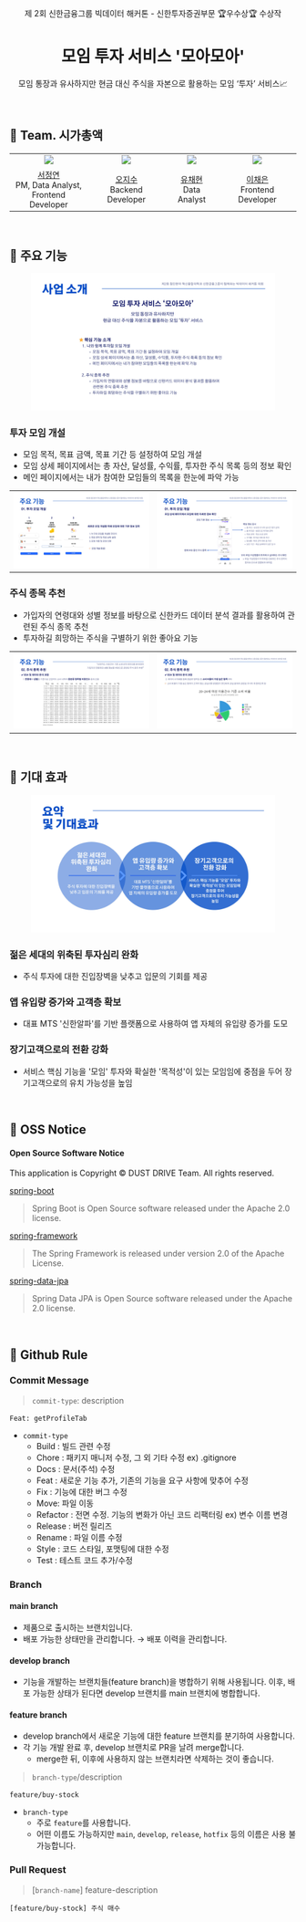 <div align=center> 

제 2회 신한금융그룹 빅데이터 해커톤 - 신한투자증권부문 🏆️우수상🏆️ 수상작
# 모임 투자 서비스 '모아모아'
모임 통장과 유사하지만 현금 대신 주식을 자본으로 활용하는 모임 ‘투자’ 서비스📈

</div>

<!-- 
<img src="https://github.com/market-capitalization/.github/blob/main/img/0001.jpg?raw=true"/>
-->

<br>

## 💸 Team. 시가총액

<table align = "center">
  <tr align = "center">
    <td><a href="https://github.com/cyndii20"><img src="https://avatars.githubusercontent.com/u/90389093?v=4" width=200></a></td>
    <td><a href="https://github.com/5jisoo"><img src="https://avatars.githubusercontent.com/u/96935231?v=4" width=200></a></td>
    <td><a href="https://github.com/chaeging"><img src="https://avatars.githubusercontent.com/u/122455485?v=4" width=200></a></td>
    <td><a href="https://github.com/chennielee"><img src="https://avatars.githubusercontent.com/u/126068623?v=4" width=200></a></td>
  </tr>
  <tr align = "center">
    <td><a href = "https://github.com/cyndii20">서정연</a> <br> PM, Data Analyst, <br>Frontend Developer</td>
    <td><a href = "https://github.com/5jisoo">오지수</a> <br> Backend Developer </td>
    <td><a href = "https://github.com/chaeging">유채현</a> <br> Data Analyst </td>
    <td><a href = "https://github.com/chennielee">이채은</a> <br> Frontend Developer</td>
  </tr>

</table>
<br>

## 💸 주요 기능

<div align=center> 
<img width="85%" src="https://github.com/market-capitalization/.github/blob/main/img/0017.jpg?raw=true"/>
</div>

### 투자 모임 개설
- 모임 목적, 목표 금액, 목표 기간 등 설정하여 모임 개설
- 모임 상세 페이지에서는 총 자산, 달성률, 수익률, 투자한 주식 목록 등의 정보 확인
- 메인 페이지에서는 내가 참여한 모임들의 목록을 한눈에 파악 가능

<table align = "center">
  <tr align = "center">
    <td><img src="https://github.com/market-capitalization/.github/blob/main/img/0018.jpg?raw=true"/></td>
    <td><img src="https://github.com/market-capitalization/.github/blob/main/img/0019.jpg?raw=true"/></td>
  </tr>
</table>

### 주식 종목 추천
- 가입자의 연령대와 성별 정보를 바탕으로 신한카드 데이터 분석 결과를 활용하여 관련된 주식 종목 추천
- 투자하길 희망하는 주식을 구별하기 위한 좋아요 기능
<table align = "center">
  <tr align = "center">
    <td><img src="https://github.com/market-capitalization/.github/blob/main/img/0020.jpg?raw=true"/></td>
    <td><img src="https://github.com/market-capitalization/.github/blob/main/img/0021.jpg?raw=true"/></td>
  </tr>
<!--  <tr>
    <td><img src="https://github.com/market-capitalization/.github/blob/main/img/0022.jpg?raw=true"/></td>
  </tr> -->
</table>

<br>

## 💸 기대 효과

<div align="center">
  <img width="85%" src="https://github.com/market-capitalization/.github/blob/main/img/0025.jpg?raw=true"/>
</div>

### 젊은 세대의 위축된 투자심리 완화
- 주식 투자에 대한 진입장벽을 낮추고 입문의 기회를 제공

### 앱 유입량 증가와 고객층 확보
- 대표 MTS '신한알파'를 기반 플랫폼으로 사용하여 앱 자체의 유입량 증가를 도모
 
### 장기고객으로의 전환 강화
- 서비스 핵심 기능을 '모임' 투자와 확실한 '목적성'이 있는 모임임에 중점을 두어 장기고객으로의 유치 가능성을 높임

<br>

## 💸 OSS Notice
#### Open Source Software Notice

This application is Copyright © DUST DRIVE Team. All rights reserved.

[spring-boot](https://github.com/spring-projects/spring-boot)

> Spring Boot is Open Source software released under the Apache 2.0 license.

[spring-framework](https://github.com/spring-projects/spring-framework)

> The Spring Framework is released under version 2.0 of the Apache License.

[spring-data-jpa](https://github.com/spring-projects/spring-data-jpa)

> Spring Data JPA is Open Source software released under the Apache 2.0 license.

<br>

## 💸 Github Rule
### Commit Message
> `commit-type`: description
```
Feat: getProfileTab
```
- `commit-type`
    - Build : 빌드 관련 수정
    - Chore : 패키지 매니저 수정, 그 외 기타 수정 ex) .gitignore
    - Docs : 문서(주석) 수정
    - Feat : 새로운 기능 추가, 기존의 기능을 요구 사항에 맞추어 수정
    - Fix : 기능에 대한 버그 수정
    - Move: 파일 이동
    - Refactor : 전면 수정. 기능의 변화가 아닌 코드 리팩터링 ex) 변수 이름 변경
    - Release : 버전 릴리즈
    - Rename : 파일 이름 수정
    - Style : 코드 스타일, 포맷팅에 대한 수정
    - Test : 테스트 코드 추가/수정

### Branch
#### main branch
- 제품으로 출시하는 브랜치입니다.
- 배포 가능한 상태만을 관리합니다. → 배포 이력을 관리합니다.

#### develop branch
- 기능을 개발하는 브랜치들(feature branch)을 병합하기 위해 사용됩니다. 이후, 배포 가능한 상태가 된다면 develop 브랜치를 main 브랜치에 병합합니다.

#### feature branch
- develop branch에서 새로운 기능에 대한 feature 브랜치를 분기하여 사용합니다.
- 각 기능 개발 완료 후, develop 브랜치로 PR을 날려 merge합니다.
    - merge한 뒤, 이후에 사용하지 않는 브랜치라면 삭제하는 것이 좋습니다.
> `branch-type`/description
```
feature/buy-stock
```
- `branch-type`
    - 주로 `feature`를 사용합니다.
    - 어떤 이름도 가능하지만 `main`, `develop`, `release`, `hotfix` 등의 이름은 사용 불가능합니다.

### Pull Request
> [`branch-name`] feature-description
```
[feature/buy-stock] 주식 매수
```

<br>


